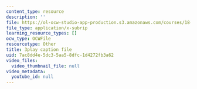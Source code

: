 ```yaml
---
content_type: resource
description: ''
file: https://ol-ocw-studio-app-production.s3.amazonaws.com/courses/18-03sc-differential-equations-fall-2011/7ac8dd4e5dc35aa58dfc1d4272fb3a62_vP-oRQqmeg4.vtt
file_type: application/x-subrip
learning_resource_types: []
ocw_type: OCWFile
resourcetype: Other
title: 3play caption file
uid: 7ac8dd4e-5dc3-5aa5-8dfc-1d4272fb3a62
video_files:
  video_thumbnail_file: null
video_metadata:
  youtube_id: null
---
```

